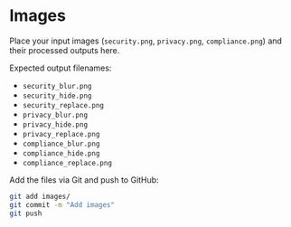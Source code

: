 # Images

Place your input images (`security.png`, `privacy.png`, `compliance.png`) and their processed outputs here.

Expected output filenames:
- `security_blur.png`
- `security_hide.png`
- `security_replace.png`
- `privacy_blur.png`
- `privacy_hide.png`
- `privacy_replace.png`
- `compliance_blur.png`
- `compliance_hide.png`
- `compliance_replace.png`

Add the files via Git and push to GitHub:
```bash
git add images/
git commit -m "Add images"
git push
```
